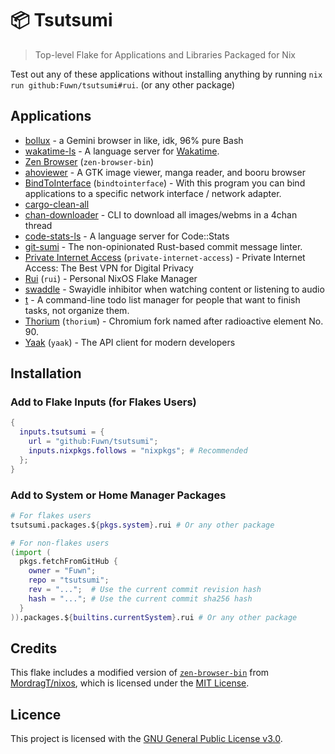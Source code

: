 # 📦 Tsutsumi

> Top-level Flake for Applications and Libraries Packaged for Nix

Test out any of these applications without installing anything by running
`nix run github:Fuwn/tsutsumi#rui`. (or any other package)

## Applications

- [bollux](https://tildegit.org/acdw/bollux) - a Gemini browser in like, idk, 96% pure Bash
- [wakatime-ls](https://github.com/wakatime/zed-wakatime/tree/master/wakatime-ls) - A language server for [Wakatime](https://wakatime.com/).
- [Zen Browser](https://zen-browser.app/) (`zen-browser-bin`)
- [ahoviewer](https://github.com/ahodesuka/ahoviewer) - A GTK image viewer, manga reader, and booru browser
- [BindToInterface](https://github.com/JsBergbau/BindToInterface) (`bindtointerface`) - With this program you can bind applications to a specific network interface / network adapter.
- [cargo-clean-all](https://github.com/dnlmlr/cargo-clean-all)
- [chan-downloader](https://github.com/nixports/chan-downloader) - CLI to download all images/webms in a 4chan thread
- [code-stats-ls](https://github.com/maxdeviant/code-stats-ls) - A language server for Code::Stats
- [git-sumi](https://github.com/welpo/git-sumi) - The non-opinionated Rust-based commit message linter.
- [Private Internet Access](https://www.privateinternetaccess.com/) (`private-internet-access`) - Private Internet Access: The Best VPN for Digital Privacy
- [Rui](https://github.com/Fuwn/rui/) (`rui`) - Personal NixOS Flake Manager
- [swaddle](https://github.com/ATTron/swaddle) - Swayidle inhibitor when watching content or listening to audio
- [t](https://github.com/nixports/t) - A command-line todo list manager for people that want to finish tasks, not organize them.
- [Thorium](https://thorium.rocks/) (`thorium`) - Chromium fork named after radioactive element No. 90.
- [Yaak](https://yaak.app/) (`yaak`) - The API client for modern developers

## Installation

### Add to Flake Inputs (for Flakes Users)

```nix
{
  inputs.tsutsumi = {
    url = "github:Fuwn/tsutsumi";
    inputs.nixpkgs.follows = "nixpkgs"; # Recommended
  };
}
```

### Add to System or Home Manager Packages

```nix
# For flakes users
tsutsumi.packages.${pkgs.system}.rui # Or any other package

# For non-flakes users
(import (
  pkgs.fetchFromGitHub {
    owner = "Fuwn";
    repo = "tsutsumi";
    rev = "...";  # Use the current commit revision hash
    hash = "..."; # Use the current commit sha256 hash
  }
)).packages.${builtins.currentSystem}.rui # Or any other package
```

## Credits

This flake includes a modified version of
[`zen-browser-bin`](https://github.com/MordragT/nixos/blob/master/pkgs/by-name/zen-browser-bin/default.nix)
from [MordragT/nixos](https://github.com/MordragT/nixos), which is licensed
under the [MIT License](https://github.com/MordragT/nixos/blob/master/license).

## Licence

This project is licensed with the [GNU General Public License v3.0](./LICENSE.txt).
